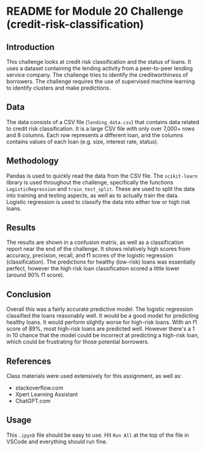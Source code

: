 
# README for Module 20 Challenge (credit-risk-classification)

## Introduction

This challenge looks at credit risk classification and the status of loans. It uses a dataset containing the lending activity from a peer-to-peer lending service company. The challenge tries to identify the creditworthiness of borrowers. The challenge requires the use of supervised machine learning to identify clusters and make predictions.

## Data

The data consists of a CSV file (`lending_data.csv`) that contains data related to credit risk classification. It is a large CSV file with only over 7,000+ rows and 8 columns. Each row represents a different loan, and the columns contains values of each loan (e.g. size, interest rate, status).

## Methodology

Pandas is used to quickly read the data from the CSV file. The `scikit-learn` library is used throughout the challenge, specifically the functions `LogisticRegression` and `train_test_split`. These are used to split the data into training and testing aspects, as well as to actually train the data. Logistic regression is used to classify the data into either low or high risk loans.

## Results

The results are shown in a confusion matrix, as well as a classification report near the end of the challenge. It shows relatively high scores from accuracy, precision, recall, and f1 scores of the logistic regression (classification). The predictions for healthy (low-risk) loans was essentially perfect, however the high risk loan classification scored a little lower (around 90% f1 score). 

## Conclusion

Overall this was a fairly accurate predictive model. The logistic regression classified the loans reasonably well. It would be a good model for predicting healthy loans. It would perform slightly worse for high-risk loans. With an f1 score of 89%, most high-risk loans are predicted well. However there's a 1 in 10 chance that the model could be incorrect at predicting a high-risk loan, which could be frustrating for those potential borrowers.

## References

Class materials were used extensively for this assignment, as well as:

* stackoverflow.com
* Xpert Learning Assistant
* ChatGPT.com

## Usage

This `.ipynb` file should be easy to use. Hit `Run All` at the top of the file in VSCode and everything should run fine.
